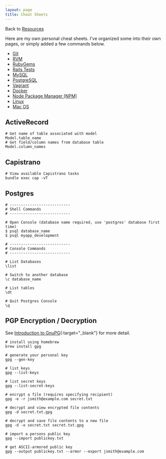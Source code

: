 ```yaml
---
layout: page
title: Cheat Sheets
---
```


Back to [Resources](/resources/)

Here are my own personal cheat sheets. I've organized some into their own pages, or simply added a few commands below.

* [Git](/resources/cheat-sheets/git/)
* [RVM](/resources/cheat-sheets/rvm/)
* [RubyGems](/resources/cheat-sheets/rubygems/)
* [Rails Tests](/resources/cheat-sheets/rails-tests/)
* [MySQL](/resources/cheat-sheets/mysql/)
* [PostgreSQL](/resources/cheat-sheets/postgresql/)
* [Vagrant](/resources/cheat-sheets/vagrant/)
* [Docker](/resources/cheat-sheets/docker/)
* [Node Package Manager (NPM)](/resources/cheat-sheets/npm/)
* [Linux](/resources/cheat-sheets/linux/)
* [Mac OS](/resources/cheat-sheets/mac-os/)

## ActiveRecord

```
# Get name of table associated with model
Model.table_name
# Get field/column names from database table
Model.column_names
```

## Capistrano

```
# View available Capistrano tasks
bundle exec cap -vT
```

## Postgres
```
# ---------------------------
# Shell Commands
# ---------------------------

# Open Console (database name required, use 'postgres' database first time)
$ psql database_name
$ psql myapp_development

# ---------------------------
# Console Commands
# ---------------------------

# List Databases
\list

# Switch to another database
\c database_name

# List tables
\dt

# Quit Postgres Console
\q
```

## PGP Encryption / Decryption
See [Introduction to GnuPG](http://www.ianatkinson.net/computing/gnupg.htm){:target="_blank"} for more detail.

``` shell
# install using homebrew
brew install gpg

# generate your personal key
gpg --gen-key

# list keys
gpg --list-keys

# list secret keys
gpg --list-secret-keys

# encrypt a file (requires specifying recipient)
gpg -e -r jsmith@example.com secret.txt

# decrypt and view encrypted file contents
gpg -d secret.txt.gpg

# decrypt and save file contents to a new file
gpg -d -o secret.txt secret.txt.gpg

# import a persons public key
gpg --import publickey.txt

# get ASCII-armored public key
gpg --output publickey.txt --armor --export jsmith@example.com
```
